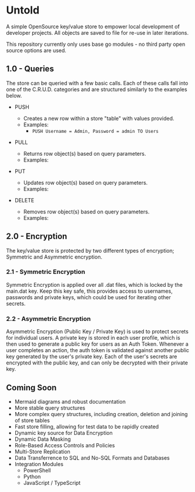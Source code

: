 # Untold
A simple OpenSource key/value store to empower local development of developer projects. All objects are saved to file for re-use in later iterations.

This repository currently only uses base go modules - no third party open source options are used. 

## 1.0 - Queries
The store can be queried with a few basic calls. Each of these calls fall into one of the C.R.U.D. categories and are structured similarly to the examples below.

- PUSH
    - Creates a new row within a store "table" with values provided.
    - Examples:
        - ``` PUSH Username = Admin, Password = admin TO Users ```

- PULL
    - Returns row object(s) based on query parameters.
    - Examples:

- PUT
    - Updates row object(s) based on query parameters.
    - Examples:

- DELETE
    - Removes row object(s) based on query parameters.
    - Examples:

## 2.0 - Encryption
The key/value store is protected by two different types of encryption; Symmetric and Asymmetric encryption.

### 2.1 - Symmetric Encryption 
Symmetric Encryption is applied over all .dat files, which is locked by the main.dat key. Keep this key safe, this provides access to usernames, passwords and private keys, which could be used for iterating other secrets.

### 2.2 - Asymmetric Encryption
Asymmetric Encryption (Public Key / Private Key) is used to protect secrets for individual users. A private key is stored in each user profile, which is then used to generate a public key for users as an Auth Token. Whenever a user completes an action, the auth token is validated against another public key generated by the user's private key. Each of the user's secrets are encrypted with the public key, and can only be decrypted with their private key.

## Coming Soon
- Mermaid diagrams and robust documentation
- More stable query structures
- More complex query structures, including creation, deletion and joining of store tables
- Fast store filling, allowing for test data to be rapidly created
- Dynamic key source for Data Encryption
- Dynamic Data Masking
- Role-Based Access Controls and Policies
- Multi-Store Replication
- Data Transferrence to SQL and No-SQL Formats and Databases
- Integration Modules
    - PowerShell
    - Python
    - JavaScript / TypeScript